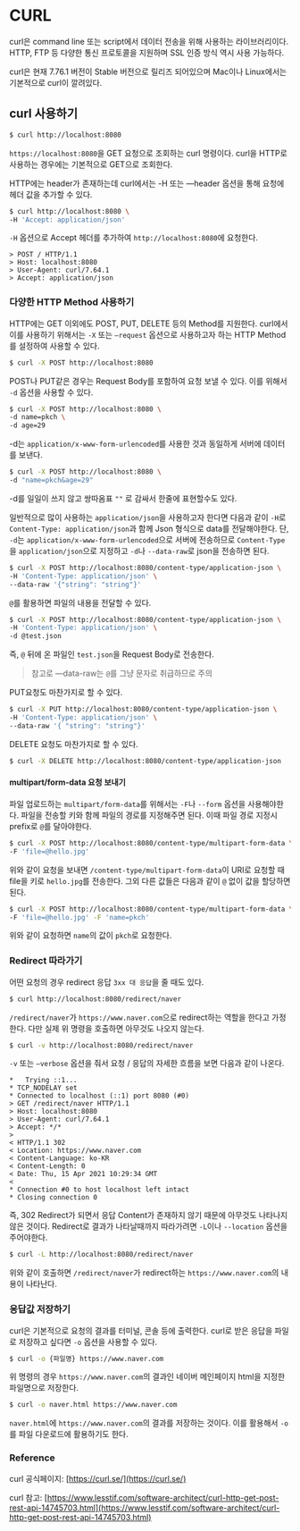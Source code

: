 # CURL

curl은 command line 또는 script에서 데이터 전송을 위해 사용하는 라이브러리이다. HTTP, FTP 등 다양한 통신 프로토콜을 지원하며 SSL 인증 방식 역시 사용 가능하다.

curl은 현재 7.76.1 버전이 Stable 버전으로 릴리즈 되어있으며 Mac이나 Linux에서는 기본적으로 curl이 깔려있다.

## curl 사용하기

```bash
$ curl http://localhost:8080
```

`https://localhost:8080`을 GET 요청으로 조회하는 curl 명령이다. curl을 HTTP로 사용하는 경우에는 기본적으로 GET으로 조회한다.

HTTP에는 header가 존재하는데 curl에서는 -H 또는 —header 옵션을 통해 요청에 헤더 값을 추가할 수 있다.

```bash
$ curl http://localhost:8080 \
-H 'Accept: application/json'
```

`-H` 옵션으로 Accept 헤더를 추가하여 `http://localhost:8080`에 요청한다.

```
> POST / HTTP/1.1
> Host: localhost:8080
> User-Agent: curl/7.64.1
> Accept: application/json
```

### 다양한 HTTP Method 사용하기

HTTP에는 GET 이외에도 POST, PUT, DELETE 등의 Method를 지원한다. curl에서 이를 사용하기 위해서는 `-X` 또는 `—request` 옵션으로 사용하고자 하는 HTTP Method를 설정하여 사용할 수 있다.

```bash
$ curl -X POST http://localhost:8080
```

POST나 PUT같은 경우는 Request Body를 포함하여 요청 보낼 수 있다. 이를 위해서 `-d` 옵션을 사용할 수 있다.

```bash
$ curl -X POST http://localhost:8080 \
-d name=pkch \
-d age=29
```

-d는 `application/x-www-form-urlencoded`를 사용한 것과 동일하게 서버에 데이터를 보낸다.

```bash
$ curl -X POST http://localhost:8080 \
-d "name=pkch&age=29"
```

-d를 일일이 쓰지 않고 쌍따옴표 `""` 로 감싸서 한줄에 표현할수도 있다.

일반적으로 많이 사용하는 `application/json`을 사용하고자 한다면 다음과 같이 `-H`로 `Content-Type: application/json`과 함께 Json 형식으로 data를 전달해야한다. 단, `-d`는  `application/x-www-form-urlencoded`으로 서버에 전송하므로 `Content-Type`을 `application/json`으로 지정하고 `-d`나 `--data-raw`로 json을 전송하면 된다.

```bash
$ curl -X POST http://localhost:8080/content-type/application-json \
-H 'Content-Type: application/json' \
--data-raw '{"string": "string"}'
```

`@`를 활용하면 파일의 내용을 전달할 수 있다.

```bash
$ curl -X POST http://localhost:8080/content-type/application-json \
-H 'Content-Type: application/json' \
-d @test.json
```

즉, `@` 뒤에 온 파일인 `test.json`을 Request Body로 전송한다.

> 참고로 —data-raw는 `@`를 그냥 문자로 취급하므로 주의

PUT요청도 마찬가지로 할 수 있다.

```bash
$ curl -X PUT http://localhost:8080/content-type/application-json \
-H 'Content-Type: application/json' \
--data-raw '{ "string": "string"}'
```

DELETE 요청도 마찬가지로 할 수 있다.

```bash
$ curl -X DELETE http://localhost:8080/content-type/application-json
```

#### multipart/form-data 요청 보내기

파일 업로드하는 `multipart/form-data`를 위해서는 `-F`나 `--form` 옵션을 사용해야한다. 파일을 전송할 키와 함께 파일의 경로를 지정해주면 된다. 이때 파일 경로 지정시 prefix로 `@`를 달아야한다.

```bash
$ curl -X POST http://localhost:8080/content-type/multipart-form-data \
-F 'file=@hello.jpg'
```

위와 같이 요청을 보내면 `/content-type/multipart-form-data`이 URI로 요청할 때 file을 키로 `hello.jpg`를 전송한다. 그외 다른 값들은 다음과 같이 `@` 없이 값을 할당하면 된다.

```bash
$ curl -X POST http://localhost:8080/content-type/multipart-form-data \
-F 'file=@hello.jpg' -F 'name=pkch'
```

위와 같이 요청하면 `name`의 값이 `pkch`로 요청한다.

### Redirect 따라가기

어떤 요청의 경우 redirect 응답 `3xx 대 응답`을 줄 때도 있다.

```bash
$ curl http://localhost:8080/redirect/naver
```

`/redirect/naver`가 `https://www.naver.com`으로 redirect하는 역할을 한다고 가정한다. 다만 실제 위 명령을 호출하면 아무것도 나오지 않는다.

```bash
$ curl -v http://localhost:8080/redirect/naver
```

`-v` 또는 `—verbose` 옵션을 줘서 요청 / 응답의 자세한 흐름을 보면 다음과 같이 나온다.

```
*   Trying ::1...
* TCP_NODELAY set
* Connected to localhost (::1) port 8080 (#0)
> GET /redirect/naver HTTP/1.1
> Host: localhost:8080
> User-Agent: curl/7.64.1
> Accept: */*
>
< HTTP/1.1 302
< Location: https://www.naver.com
< Content-Language: ko-KR
< Content-Length: 0
< Date: Thu, 15 Apr 2021 10:29:34 GMT
<
* Connection #0 to host localhost left intact
* Closing connection 0
```

즉, 302 Redirect가 되면서 응답 Content가 존재하지 않기 때문에 아무것도 나타나지 않은 것이다. Redirect로 결과가 나타날때까지 따라가려면 `-L`이나 `--location` 옵션을 주어야한다.

```bash
$ curl -L http://localhost:8080/redirect/naver
```

위와 같이 호출하면 `/redirect/naver`가 redirect하는 `https://www.naver.com`의 내용이 나타난다.

### 응답값 저장하기

curl은 기본적으로 요청의 결과를 터미널, 콘솔 등에 출력한다. curl로 받은 응답을 파일로 저장하고 싶다면 `-o` 옵션을 사용할 수 있다.

```bash
$ curl -o {파일명} https://www.naver.com
```

위 명령의 경우 `https://www.naver.com`의 결과인 네이버 메인페이지 html을 지정한 파일명으로 저장한다.

```bash
$ curl -o naver.html https://www.naver.com
```

`naver.html`에 `https://www.naver.com`의 결과를 저장하는 것이다. 이를 활용해서 `-o`를 파일 다운로드에 활용하기도 한다.

### Reference

curl 공식페이지: [https://curl.se/](https://curl.se/)

curl 참고: [https://www.lesstif.com/software-architect/curl-http-get-post-rest-api-14745703.html](https://www.lesstif.com/software-architect/curl-http-get-post-rest-api-14745703.html)